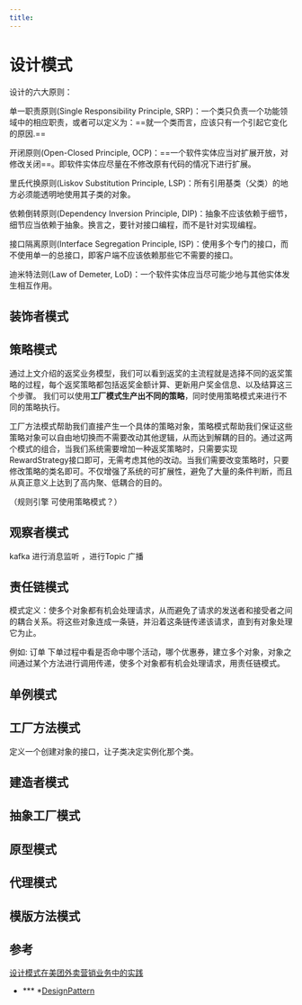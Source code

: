 ```yaml
---
title:
---
```

# 设计模式

设计的六大原则：

 单一职责原则(Single Responsibility Principle, SRP)：一个类只负责一个功能领域中的相应职责，或者可以定义为：==就一个类而言，应该只有一个引起它变化的原因.==

 开闭原则(Open-Closed Principle, OCP)：==一个软件实体应当对扩展开放，对修改关闭==。即软件实体应尽量在不修改原有代码的情况下进行扩展。

 里氏代换原则(Liskov Substitution Principle, LSP)：所有引用基类（父类）的地方必须能透明地使用其子类的对象。

 依赖倒转原则(Dependency Inversion  Principle, DIP)：抽象不应该依赖于细节，细节应当依赖于抽象。换言之，要针对接口编程，而不是针对实现编程。

 接口隔离原则(Interface  Segregation Principle, ISP)：使用多个专门的接口，而不使用单一的总接口，即客户端不应该依赖那些它不需要的接口。

 迪米特法则(Law of  Demeter, LoD)：一个软件实体应当尽可能少地与其他实体发生相互作用。

 ## 装饰者模式

## 策略模式

通过上文介绍的返奖业务模型，我们可以看到返奖的主流程就是选择不同的返奖策略的过程，每个返奖策略都包括返奖金额计算、更新用户奖金信息、以及结算这三个步骤。 我们可以使用**工厂模式生产出不同的策略**，同时使用策略模式来进行不同的策略执行。

工厂方法模式帮助我们直接产生一个具体的策略对象，策略模式帮助我们保证这些策略对象可以自由地切换而不需要改动其他逻辑，从而达到解耦的目的。通过这两个模式的组合，当我们系统需要增加一种返奖策略时，只需要实现RewardStrategy接口即可，无需考虑其他的改动。当我们需要改变策略时，只要修改策略的类名即可。不仅增强了系统的可扩展性，避免了大量的条件判断，而且从真正意义上达到了高内聚、低耦合的目的。

（规则引擎 可使用策略模式？）

## 观察者模式

kafka 进行消息监听 ，进行Topic 广播

## 责任链模式

模式定义：使多个对象都有机会处理请求，从而避免了请求的发送者和接受者之间的耦合关系。将这些对象连成一条链，并沿着这条链传递该请求，直到有对象处理它为止。

例如: 订单 下单过程中看是否命中哪个活动，哪个优惠券，建立多个对象，对象之间通过某个方法进行调用传递，使多个对象都有机会处理请求，用责任链模式。

## 单例模式

## 工厂方法模式

定义一个创建对象的接口，让子类决定实例化那个类。

## 建造者模式



## 抽象工厂模式

## 原型模式

## 代理模式

## 模版方法模式





## 参考

[设计模式在美团外卖营销业务中的实践](https://blog.csdn.net/fly910905/article/details/112371239?utm_term=%E4%B8%9A%E5%8A%A1%E4%B8%AD%E4%BD%BF%E7%94%A8%E6%A1%88%E4%BE%8B%E8%AE%BE%E8%AE%A1%E6%A8%A1%E5%BC%8F&utm_medium=distribute.pc_aggpage_search_result.none-task-blog-2~all~sobaiduweb~default-2-112371239&spm=3001.4430)



* *** *[DesignPattern](https://github.com/youlookwhat/DesignPattern)